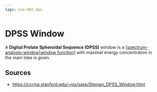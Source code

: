 ```yaml
---
tags: ece-402 dps
---
```


# DPSS Window

A **Digital Prolate Spheroidal Sequence (DPSS)** window is a [[spectrum-analysis-window|window function]] with maximal energy concentration in the main lobe is given.

## Sources

- <https://ccrma.stanford.edu/~jos/sasp/Slepian_DPSS_Window.html>

[//begin]: # "Autogenerated link references for markdown compatibility"
[spectrum-analysis-window|window function]: spectrum-analysis-window "Spectrum Analysis Window"
[//end]: # "Autogenerated link references"